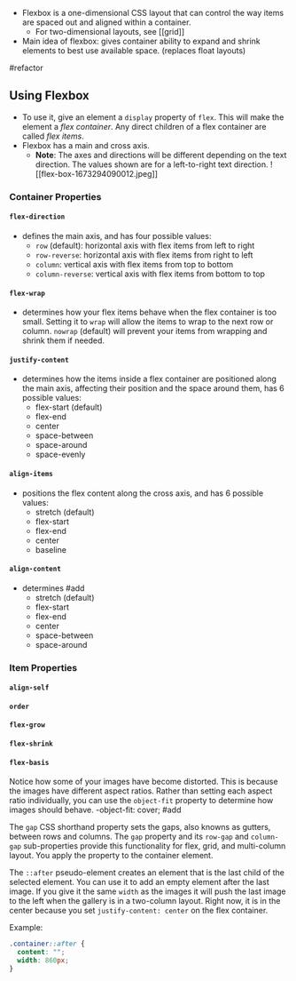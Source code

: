 - Flexbox is a one-dimensional CSS layout that can control the way items are spaced out and aligned within a container.
	- For two-dimensional layouts, see [[grid]]
- Main idea of flexbox: gives container ability to expand and shrink elements to best use available space. (replaces float layouts)

#refactor
## Using Flexbox
- To use it, give an element a `display` property of `flex`. This will make the element a _flex container_. Any direct children of a flex container are called _flex items_.
- Flexbox has a main and cross axis.
	- **Note**: The axes and directions will be different depending on the text direction. The values shown are for a left-to-right text direction.
![[flex-box-1673294090012.jpeg]]
### Container Properties
#### `flex-direction` 
- defines the main axis, and has four possible values:
	-   `row` (default): horizontal axis with flex items from left to right
	-   `row-reverse`: horizontal axis with flex items from right to left
	-   `column`: vertical axis with flex items from top to bottom
	-   `column-reverse`: vertical axis with flex items from bottom to top
#### `flex-wrap` 
- determines how your flex items behave when the flex container is too small. Setting it to `wrap` will allow the items to wrap to the next row or column. `nowrap` (default) will prevent your items from wrapping and shrink them if needed.
#### `justify-content`
- determines how the items inside a flex container are positioned along the main axis, affecting their position and the space around them, has 6 possible values:
	- flex-start (default)
	- flex-end
	- center
	- space-between
	- space-around
	- space-evenly
#### `align-items` 
- positions the flex content along the cross axis, and has 6 possible values:
	- stretch (default)
	- flex-start
	- flex-end
	- center
	- baseline
#### `align-content`
- determines #add 
	- stretch (default)
	- flex-start
	- flex-end
	- center
	- space-between
	- space-around

### Item Properties
#### `align-self`
#### `order`
#### `flex-grow`
#### `flex-shrink`
#### `flex-basis`


Notice how some of your images have become distorted. This is because the images have different aspect ratios. Rather than setting each aspect ratio individually, you can use the `object-fit` property to determine how images should behave.
	-object-fit: cover;
		#add 

The `gap` CSS shorthand property sets the gaps, also knowns as gutters, between rows and columns. The `gap` property and its `row-gap` and `column-gap` sub-properties provide this functionality for flex, grid, and multi-column layout. You apply the property to the container element.

The `::after` pseudo-element creates an element that is the last child of the selected element. You can use it to add an empty element after the last image. If you give it the same `width` as the images it will push the last image to the left when the gallery is in a two-column layout. Right now, it is in the center because you set `justify-content: center` on the flex container.

Example:

```css
.container::after {
  content: "";
  width: 860px;
}
```






